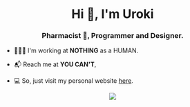 <h1 align="center">Hi 👋, I'm Uroki</h1>
<h3 align="center">Pharmacist 🫤, Programmer and Designer.</h3>

- 👨🏻‍💻  I'm working at **NOTHING** as a HUMAN.

- 📬  Reach me at **YOU CAN'T**,

- 💻  So, just visit my personal website [here](https://uroki.github.io/).

<p align="center">
  <img src="https://github-readme-stats.vercel.app/api?username=uroki&bg_color=1a1b1c&text_color=FFFFFF&count_private=true&show_icons=true&hide_border=true&include_all_commits=true" />
</p>
